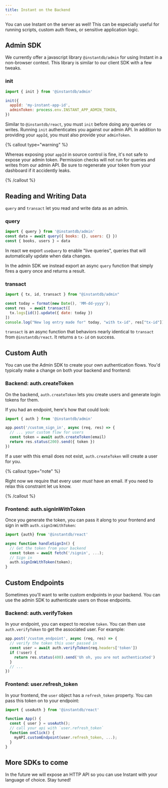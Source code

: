 ```yaml
---
title: Instant on the Backend
---
```


You can use Instant on the server as well! This can be especially useful for
running scripts, custom auth flows, or sensitive application logic.

## Admin SDK

We currently offer a javascript library `@instantdb/admin` for using Instant in
a non-browser context. This library is similar to our client SDK with a few
tweaks.

### init

```javascript
import { init } from '@instantdb/admin'

init({
  appId: 'my-instant-app-id',
  adminToken: process.env.INSTANT_APP_ADMIN_TOKEN,
})
```

Similar to `@instantdb/react`, you must `init` before doing any queries or
writes. Running `init` authenticates you against our admin API. In addition to
providing your `appId`, you must also provide your `adminToken`.

{% callout type="warning" %}

Whereas exposing your `appId` in source control is fine, it's not safe
to expose your admin token. Permission checks will not run for queries and
writes from our admin API. Be sure to regenerate your token from your dashboard
if it accidently leaks.

{% /callout %}

## Reading and Writing Data

`query` and `transact` let you read and write data as an admin.

### query

```javascript
import { query } from '@instantdb/admin'
const data = await query({ books: {}, users: {} })
const { books, users } = data
```

In react we export `useQuery` to enable "live queries", queries that will
automatically update when data changes.

In the admin SDK we instead export an async `query` function that simply fires a
query once and returns a result.

### transact

```javascript
import { tx, id, transact } from "@instantdb/admin"

const today = format(new Date(), 'MM-dd-yyyy');
const res  = await transact([
  tx.logs[id()].update({ date: today })
])
console.log("New log entry made for" today, "with tx-id", res["tx-id"])
```

`transact` is an async function that behaviors nearly identical to `transact`
from `@instantdb/react`. It returns a `tx-id` on success.

## Custom Auth

You can use the Admin SDK to create your own authentication flows. You'd typically make a change on both your backend and frontend:

### Backend: auth.createToken

On the backend, `auth.createToken` lets you create users and generate login tokens for them.

If you had an endpoint, here's how that could look:

```javascript
import { auth } from '@instantdb/admin'

app.post('/custom_sign_in', async (req, res) => {
  // ... your custom flow for users
  const token = await auth.createToken(email)
  return res.status(200).send({ token })
})
```

If a user with this email does not exist, `auth.createToken` will create a user for you.

{% callout type="note" %}

Right now we require that every user _must_ have an email. If you need to relax this constraint let us know.

{% /callout %}

### Frontend: auth.signInWithToken

Once you generate the token, you can pass it along to your frontend and sign in with `auth.signInWithToken`:

```javascript
import {auth} from '@instantdb/react'

async function handleSignIn() {
  // Get the token from your backend
  const token = await fetch('/signin', ...);
  // Sign in
  auth.signInWithToken(token);
}
```

## Custom Endpoints

Sometimes you'll want to write custom endpoints in your backend. You can use the admin SDK to authenticate users on those endpoints.

### Backend: auth.verifyToken

In your endpoint, you can expect to receive `token`. You can then use `auth.verifyToken` to get the associated user. For example:

```javascript
app.post('/custom_endpoint', async (req, res) => {
  // verify the token this user passed in
  const user = await auth.verifyToken(req.headers['token'])
  if (!user) {
    return res.status(400).send('Uh oh, you are not authenticated')
  }
  // ...
})
```

### Frontend: user.refresh_token

In your frontend, the `user` object has a `refresh_token` property. You can pass this token on to your endpoint:

```javascript
import { useAuth } from '@instantdb/react'

function App() {
  const { user } = useAuth();
  // call your api with `user.refresh_token`
  function onClick() {
    myAPI.customEndpoint(user.refresh_token, ...);
  }
}
```

## More SDKs to come

In the future we will expose an HTTP API so you can use Instant with your
language of choice. Stay tuned!
